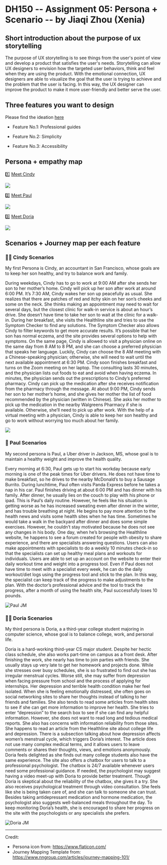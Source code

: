 # DH150 -- Assignment 05: Persona + Scenario -- by Jiaqi Zhou (Xenia)
## Short introduction about the purpose of ux storytelling
The purpose of UX storytelling is to see things from the user's point of view and develop a product that satisfies the user's needs. Storytelling can allow UX designers to envision how the targeted user behaviors, think and feel when they are using the product. With the emotional connection, UX designers are able to visualize the goal that the user is trying to achieve and the problem that the user is facing. In this way, the UX designer can improve the product to make it more user-friendly and better serve the user.
## Three features you want to design
Please find the ideation [here](https://docs.google.com/presentation/d/1EOHQ3fBzFPPhH533_Ot0eIJY061KLFpW8B2a_G2PqIg/edit#slide=id.g842e6a93d4_0_0:)

- Feature No.1: Professional guides

- Feature No.2: Simplicity

- Feature No.3: Accessibility
## Persona + empathy map
:one: [Meet Cindy](https://projects.invisionapp.com/freehand/document/fG6nXn7tt)

![](https://github.com/xenia1270/DH150/blob/master/Assignment%205/Cindy%20Persona%20-%20InVision%20-%20projects.invisionapp.com.png)

:two: [Meet Paul](https://projects.invisionapp.com/freehand/document/GBpKXMNqY)

![](https://github.com/xenia1270/DH150/blob/master/Assignment%205/Paul%20Persona%20-%20InVision%20-%20projects.invisionapp.com.png)


:three: [Meet Doria](https://projects.invisionapp.com/freehand/document/GBpKXMNqY)

![](https://github.com/xenia1270/DH150/blob/master/Assignment%205/Doria%20Persona%20-%20InVision%20-%20projects.invisionapp.com.png)



## Scenarios + Journey map per each feature
### :woman_technologist: Cindy Scenarios
My first Persona is Cindy, an accountant in San Francisco, whose goals are to keep her son healthy, and try to balance work and family. 

During weekdays, Cindy has to go to work at 9:00 AM after she sends her son to her mother’s home. Cindy will pick up her son after work at around 6:00 PM. It’s 7:30 AM, Cindy wakes her son up peacefully as usual. She realizes that there are patches of red and itchy skin on her son’s cheeks and some on the neck. She thinks making an appointment may need to wait for several days, but the closest clinic for walk-in service is about an hour’s drive. She doesn’t have time to take her son to wait at the clinic for a walk-in. During her breakfast, she visits the Healthline site and tries to use the Symptom Checker to find any solutions. The Symptom Checker also allows Cindy to filter keywords to get more accurate results. It’s possible that her son has normal eczema, and the site provides several options to help with symptoms. On the same page, Cindy is allowed to visit a physician online on the same day from 8 AM to 8 PM, and she can choose a preferred physician that speaks her language. Luckily, Cindy can choose the 8 AM meeting with a Chinese-speaking physician; otherwise, she will need to wait until the next available appointment at 6:30 PM. Cindy soon finishes breakfast and turns on the Zoom meeting on her laptop. The consulting lasts 30 minutes, and the physician lists out foods to eat and avoid when having eczema. In minutes, the physician sends out the prescriptions to Cindy’s preferred pharmacy. Cindy can pick up the medication after she receives notification from the pharmacy through the message. At about 9:00 PM, Cindy sends her son to her mother’s home, and she gives her mother the list of food recommended by the physician (written in Chinese). She asks her mother to pick up the medication in the nearby Walgreens Pharmacy if she is available. Otherwise, she’ll need to pick up after work. With the help of a virtual meeting with a physician, Cindy is able to keep her son healthy and go to work without worrying too much about her family. 

![](https://github.com/xenia1270/DH150/blob/master/Assignment%205/Cindy%20JM.jpg)



### :man: Paul Scenarios
My second persona is Paul, a Uber driver in Jackson, MS, whose goal is to maintain a healthy weight and improve the health quality.

Every morning at 6:30, Paul gets up to start his workday because early morning is one of the peak times for Uber drivers. He does not have time to make breakfast, so he drives to the nearby McDonald’s to buy a Sausage Burrito. During lunchtime, Paul often visits Panda Express before he takes a nap in his car. Paul finishes driving at about 6:00 PM and has dinner with his family. After dinner, he usually lies on the couch to play with his phone or ipad. This is Paul’s daily routine. However, he feels like his situation is getting worse as he has increased sweating even after dinner in the winter, and has trouble breathing at night. He begins to pay more attention to the health news and visits some health sites when he has time. Sometimes he would take a walk in the backyard after dinner and does some simple exercises. However, he couldn’t stay motivated because he does not see any changes in his body. One day, when he’s browsing the Healthline website, he happens to see a forum created for people with obesity to share experience, and there are specialists answering questions. Users can also make appointments with specialists to do a weekly 10 minutes check-in so that the specialists can set up healthy meal plans and workouts for individuals. Users are able to set up an account on the website to enter their daily workout time and weight into a progress tool. Even if Paul does not have time to meet with a specialist every week, he can do the daily workout/diet logs using the progress tool and stick to the plan. In this way, the specialist can keep track of the progress to make adjustments to the plan. With the doctor’s professional advice and the tool to track the progress, after a month of using the health site, Paul successfully loses 10 pounds.

![Paul JM](https://github.com/xenia1270/DH150/blob/master/Assignment%205/Paul%20JM_page-0001.jpg)

### :woman_student: Doria Scenarios
My third persona is Doria, a a third-year college student majoring in computer science, whose goal is to balance college, work, and personal life.

Doria is a hard-working third-year CS major student. Despite her hectic class schedule, she also works part-time on campus as a front desk. After finishing the work, she nearly has time to join parties with friends. She usually stays up very late to get her homework and projects done. While she stresses over busy schedules, she is so frustrated to find out she has irregular menstrual cycles. Worse still, she may suffer from depression when facing pressure from school and the process of applying for internships. Her depression and terrible health condition make her feel isolated. When she is feeling emotionally distressed, she often goes on social networking sites to share her thoughts instead of talking to her friends and families. She also tends to read some articles from health sites to see if she can get more information to improve her health. She tries to enter “depression” to the search box to see if she can find any helpful information. However, she does not want to read long and tedious medical reports. She also has concerns with information reliability from those sites. She happens to read an article from the Healthline site about college life and depression. There is a subsection talking about how depression affects women’s menstrual cycle, which triggers Doria’s interest. The article does not use many complex medical terms, and it allows users to leave comments or shares their thoughts, views, and emotions anonymously. Doria feels delighted as she finds out many college students also have the same experience. The site also offers a chatbox for users to talk to a professional psychologist. The chatbox is 24/7 available whenever users need some professional guidance. If needed, the psychologist may suggest having a video meet-up with Doria to provide better treatment. Though Doria is skeptical about the reliability of the chatbox, she gives it a try. She also receives psychological treatment through video consultation. She feels like she is being taken care of, and she can talk to someone she can trust. Besides taking antidepressant medication and hormone medication, the psychologist also suggests well-balanced meals throughout the day. To keep monitoring Doria’s health, she is encouraged to share her progress on the site with the psychologists or any specialists she prefers.

![Doria JM](https://github.com/xenia1270/DH150/blob/master/Assignment%205/Doria-JM.jpg)

----------------------------------------------------------------------------------------------------------------------------
Credit:
- Persona icon from: https://www.flaticon.com/
- Journey Mapping Template from: https://www.nngroup.com/articles/journey-mapping-101/
